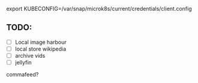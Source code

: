 



export KUBECONFIG=/var/snap/microk8s/current/credentials/client.config

## TODO:
- [ ] Local image harbour
- [ ] local store wikipedia
- [ ] archive vids
- [ ] jellyfin 

commafeed?
